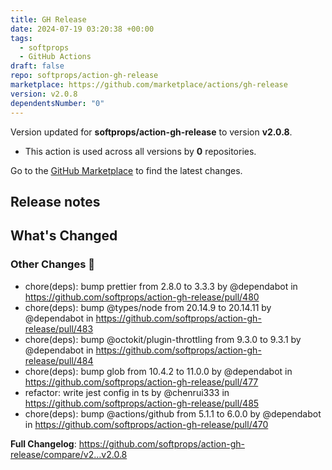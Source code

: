 ```yaml
---
title: GH Release
date: 2024-07-19 03:20:38 +00:00
tags:
  - softprops
  - GitHub Actions
draft: false
repo: softprops/action-gh-release
marketplace: https://github.com/marketplace/actions/gh-release
version: v2.0.8
dependentsNumber: "0"
---
```



Version updated for **softprops/action-gh-release** to version **v2.0.8**.
- This action is used across all versions by **0** repositories.

Go to the [GitHub Marketplace](https://github.com/marketplace/actions/gh-release) to find the latest changes.

## Release notes

<!-- Release notes generated using configuration in .github/release.yml at master -->

## What's Changed
### Other Changes 🔄
* chore(deps): bump prettier from 2.8.0 to 3.3.3 by @dependabot in https://github.com/softprops/action-gh-release/pull/480
* chore(deps): bump @types/node from 20.14.9 to 20.14.11 by @dependabot in https://github.com/softprops/action-gh-release/pull/483
* chore(deps): bump @octokit/plugin-throttling from 9.3.0 to 9.3.1 by @dependabot in https://github.com/softprops/action-gh-release/pull/484
* chore(deps): bump glob from 10.4.2 to 11.0.0 by @dependabot in https://github.com/softprops/action-gh-release/pull/477
* refactor: write jest config in ts by @chenrui333 in https://github.com/softprops/action-gh-release/pull/485
* chore(deps): bump @actions/github from 5.1.1 to 6.0.0 by @dependabot in https://github.com/softprops/action-gh-release/pull/470

**Full Changelog**: https://github.com/softprops/action-gh-release/compare/v2...v2.0.8
